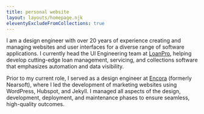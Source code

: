 ```yaml
---
title: personal website
layout: layouts/homepage.njk
eleventyExcludeFromCollections: true
---
```


I am a design engineer with over 20 years of experience creating and managing websites and user interfaces for a diverse range of software applications. I currently head the UI Engineering team at <a href="https://loanpro.io">LoanPro</a>, helping develop cutting-edge loan management, servicing, and collections software that emphasizes automation and data visibility.

Prior to my current role, I served as a design engineer at <a href="https://encora.com">Encora</a> (formerly Nearsoft), where I led the development of marketing websites using WordPress, Hubspot, and Jekyll. I managed all aspects of the design, development, deployment, and maintenance phases to ensure seamless, high-quality outcomes.